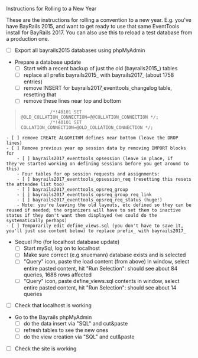 Instructions for Rolling to a New Year

These are the instructions for rolling a convention to a new year. E.g. you've have BayRails 2015, and want to get ready to use that same EventTools install for BayRails 2017.  You can also use this to reload a test database from a production one.

- [ ] Export all bayrails2015 databases using phpMyAdmin

- Prepare a database update
    - [ ] Start with a recent backup of just the old (bayrails2015_) tables
    - [ ] replace all prefix bayrails2015_ with bayrails2017_ (about 1758 entries)
    - [ ] remove INSERT for bayrails2017_eventtools_changelog table, resetting that
    - [ ] remove these lines near top and bottom
>                /*!40101 SET @OLD_COLLATION_CONNECTION=@@COLLATION_CONNECTION */;
>                /*!40101 SET COLLATION_CONNECTION=@OLD_COLLATION_CONNECTION */;

    - [ ] remove CREATE ALGORITHM defines near bottom (leave the DROP lines)
    - [ ] Remove previous year op session data by removing IMPORT blocks for
        - [ ] bayrails2017_eventtools_opsession (leave in place, if they've started working on defining sessions before you get around to this)
        - Four tables for op session requests and assignments:
        - [ ] bayrails2017_eventtools_opsession_req (resetting this resets the attendee list too)
        - [ ] bayrails2017_eventtools_opsreq_group
        - [ ] bayrails2017_eventtools_opsreq_group_req_link
        - [ ] bayrails2017_eventtools_opsreq_req_status (huge!)
        - Note: you're leaving the old layouts, etc defined so they can be reused if needed; the organizers will have to set them to inactive status if they don't want them displayed (we could do the systematically perhaps)
    - [ ] Temporarily edit define_views.sql (you don't have to save it, you'll just use content below) to replace prefix_ with bayrails2017_
       
- Sequel Pro (for localhost database update)
    - [ ] Start mySql, log on to localhost
    - [ ] Make sure correct (e.g snuemann) database exists and is selected
    - [ ] "Query" icon, paste the load content (from above) in window, select entire pasted content, hit "Run Selection": should see about 84 queries, 1686 rows affected
    - [ ] "Query" icon, paste define_views.sql contents in window, select entire pasted content, hit "Run Selection": should see about 14 queries
        
- [ ] Check that localhost is working

- Go to the Bayrails phpMyAdmin
    - [ ] do the data insert via "SQL" and cut&paste
    - [ ] refresh tables to see the new ones
    - [ ] do the view creation via "SQL" and cut&paste

 - [ ] Check the site is working

